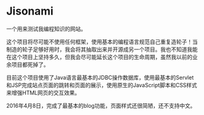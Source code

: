 # Jisonami

一个用来测试我编程知识的网站。

这个项目将尽可能不使用任何框架，使用基本的编程语言规范自己重复造轮子！当制造的轮子足够好用时，我会将其抽取出来并开源成另一个项目。我也不知道我能在这个项目上坚持多久，但我会尽可能延长这个项目的生命周期，虽然我以前的业余项目都死掉了。

目前这个项目使用了Java语言最基本的JDBC操作数据库，使用最基本的Servlet和JSP完成站点页面的跳转和页面的展示，使用原生的JavaScript脚本和CSS样式来增强HTML网页的交互效果。

2016年4月8日，完成了最基本的blog功能，页面样式还很简陋，还不支持中文。
